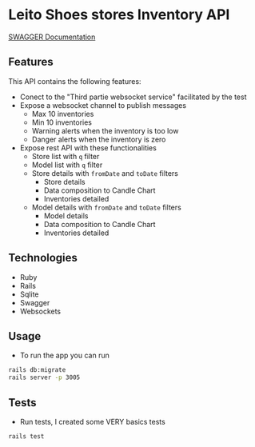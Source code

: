 # Leito Shoes stores Inventory API

[SWAGGER Documentation](http://127.0.0.1:3005/api-docs)

## Features

This API contains the following features:

- Conect to the "Third partie websocket service" facilitated by the test
- Expose a websocket channel to publish messages
  - Max 10 inventories
  - Min 10 inventories
  - Warning alerts when the inventory is too low
  - Danger alerts when the inventory is zero
- Expose rest API with these functionalities
  - Store list with `q` filter
  - Model list with `q` filter
  - Store details with `fromDate` and `toDate` filters
    - Store details
    - Data composition to Candle Chart
    - Inventories detailed
  - Model details with `fromDate` and `toDate` filters
    - Model details
    - Data composition to Candle Chart
    - Inventories detailed

## Technologies

- Ruby
- Rails
- Sqlite
- Swagger
- Websockets

## Usage

- To run the app you can run

```bash
rails db:migrate
rails server -p 3005
```

## Tests

- Run tests, I created some VERY basics tests

```bash
rails test
```

